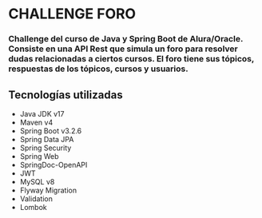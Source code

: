 # CHALLENGE FORO
### Challenge del curso de Java y Spring Boot de Alura/Oracle. Consiste en una API Rest que simula un foro para resolver dudas relacionadas a ciertos cursos. El foro tiene sus tópicos, respuestas de los tópicos, cursos y usuarios.

## Tecnologías utilizadas
- Java JDK v17
- Maven v4
- Spring Boot v3.2.6
- Spring Data JPA
- Spring Security
- Spring Web
- SpringDoc-OpenAPI
- JWT
- MySQL v8
- Flyway Migration
- Validation
- Lombok
